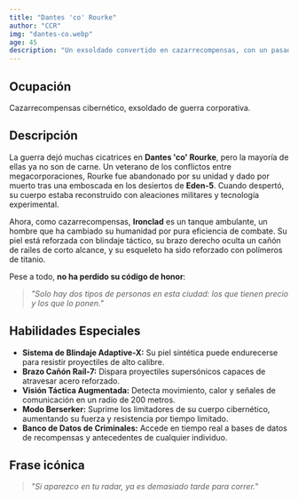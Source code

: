 ```yaml
---
title: "Dantes 'co' Rourke"
author: "CCR"
img: "dantes-co.webp"
age: 45
description: "Un exsoldado convertido en cazarrecompensas, con un pasado que lo persigue."
---
```


## Ocupación

Cazarrecompensas cibernético, exsoldado de guerra corporativa.

## Descripción

La guerra dejó muchas cicatrices en **Dantes 'co' Rourke**, pero la mayoría de ellas ya no son de carne. Un veterano de los conflictos entre megacorporaciones, Rourke fue abandonado por su unidad y dado por muerto tras una emboscada en los desiertos de **Eden-5**. Cuando despertó, su cuerpo estaba reconstruido con aleaciones militares y tecnología experimental.

Ahora, como cazarrecompensas, **Ironclad** es un tanque ambulante, un hombre que ha cambiado su humanidad por pura eficiencia de combate. Su piel está reforzada con blindaje táctico, su brazo derecho oculta un cañón de railes de corto alcance, y su esqueleto ha sido reforzado con polímeros de titanio.

Pese a todo, **no ha perdido su código de honor**:

> _"Solo hay dos tipos de personas en esta ciudad: los que tienen precio y los que lo ponen."_

## Habilidades Especiales

- **Sistema de Blindaje Adaptive-X:** Su piel sintética puede endurecerse para resistir proyectiles de alto calibre.
- **Brazo Cañón Raíl-7:** Dispara proyectiles supersónicos capaces de atravesar acero reforzado.
- **Visión Táctica Augmentada:** Detecta movimiento, calor y señales de comunicación en un radio de 200 metros.
- **Modo Berserker:** Suprime los limitadores de su cuerpo cibernético, aumentando su fuerza y resistencia por tiempo limitado.
- **Banco de Datos de Criminales:** Accede en tiempo real a bases de datos de recompensas y antecedentes de cualquier individuo.

## Frase icónica

> _"Si aparezco en tu radar, ya es demasiado tarde para correr."_
